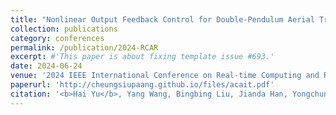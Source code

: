 ```yaml
---
title: "Nonlinear Output Feedback Control for Double-Pendulum Aerial Transportation Systems with Variable-Length Cable"
collection: publications
category: conferences
permalink: /publication/2024-RCAR
excerpt: #'This paper is about fixing template issue #693.'
date: 2024-06-24
venue: '2024 IEEE International Conference on Real-time Computing and Robotics (RCAR)' #'GitHub Journal of Bugs'
paperurl: 'http://cheungsiupaang.github.io/files/acait.pdf'
citation: '<b>Hai Yu</b>, Yang Wang, Bingbing Liu, Jianda Han, Yongchun Fang, Xiao Liang*'
---
```

<!-- Design a nonlinear anti-swing controller for the aerial transportation system with flexible rope. -->
